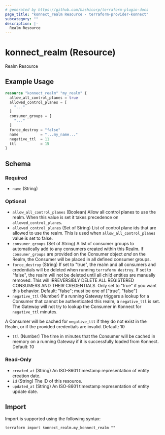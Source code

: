 ```yaml
---
# generated by https://github.com/hashicorp/terraform-plugin-docs
page_title: "konnect_realm Resource - terraform-provider-konnect"
subcategory: ""
description: |-
  Realm Resource
---
```


# konnect_realm (Resource)

Realm Resource

## Example Usage

```terraform
resource "konnect_realm" "my_realm" {
  allow_all_control_planes = true
  allowed_control_planes = [
    "..."
  ]
  consumer_groups = [
    "..."
  ]
  force_destroy = "false"
  name          = "...my_name..."
  negative_ttl  = 11
  ttl           = 15
}
```

<!-- schema generated by tfplugindocs -->
## Schema

### Required

- `name` (String)

### Optional

- `allow_all_control_planes` (Boolean) Allow all control planes to use the realm. When this value is set it takes precedence on `allowed_control_planes`.
- `allowed_control_planes` (Set of String) List of control plane ids that are allowed to use the realm. This is used when `allow_all_control_planes` value
is set to false.
- `consumer_groups` (Set of String) A list of consumer groups to automatically add to any consumers created within this Realm.
If `consumer_groups` are provided on the Consumer object _and_ on the Realm, the Consumer will be placed in all defined consumer groups.
- `force_destroy` (String) If set to "true", the realm and all consumers and credentials will be deleted when running `terraform destroy`.
If set to "false", the realm will not be deleted until all child entities are manually removed.
This will IRREVERSIBLY DELETE ALL REGISTERED CONSUMERS AND THEIR CREDENTIALS. Only set to "true" if you want this behavior.
Default: "false"; must be one of ["true", "false"]
- `negative_ttl` (Number) If a running Gateway triggers a lookup for a Consumer that cannot be authenticated this realm, a `negative_ttl`
is set. The Gateway will not try to lookup the Consumer in Konnect for `negative_ttl` minutes.

A Consumer will be cached for `negative_ttl` if they do not exist in the Realm, or if the provided credentials
are invalid.
Default: 10
- `ttl` (Number) The time in minutes that the Consumer will be cached in memory on a running Gateway if it is
successfully loaded from Konnect.
Default: 10

### Read-Only

- `created_at` (String) An ISO-8601 timestamp representation of entity creation date.
- `id` (String) The ID of this resource.
- `updated_at` (String) An ISO-8601 timestamp representation of entity update date.

## Import

Import is supported using the following syntax:

```shell
terraform import konnect_realm.my_konnect_realm ""
```
